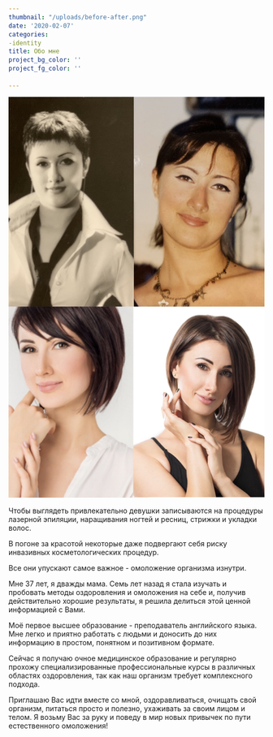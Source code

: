 ```yaml
---
thumbnail: "/uploads/before-after.png"
date: '2020-02-07'
categories:
-identity
title: Обо мне
project_bg_color: ''
project_fg_color: ''

---
```

![](/uploads/before-after.png)

Чтобы выглядеть привлекательно девушки записываются на процедуры лазерной эпиляции, наращивания ногтей и ресниц, стрижки и укладки волос.

В погоне за красотой некоторые даже подвергают себя риску инвазивных косметологических процедур.

Все они упускают самое важное - омоложение организма изнутри.

Мне 37 лет, я дважды мама. Семь лет назад я стала изучать и пробовать методы оздоровления и омоложения на себе и, получив действительно хорошие результаты, я решила делиться этой ценной информацией с Вами.

Моё первое высшее образование - преподаватель английского языка. Мне легко и приятно работать с людьми и доносить до них информацию в простом, понятном и позитивном формате.

Сейчас я получаю очное медицинское образование и регулярно прохожу специализированные профессиональные курсы в различных областях оздоровления, так как наш организм требует комплексного подхода.

Приглашаю Вас идти вместе со мной, оздоравливаться, очищать свой организм, питаться просто и полезно, ухаживать за своим лицом и телом. Я возьму Вас за руку и поведу в мир новых привычек по пути естественного омоложения!
